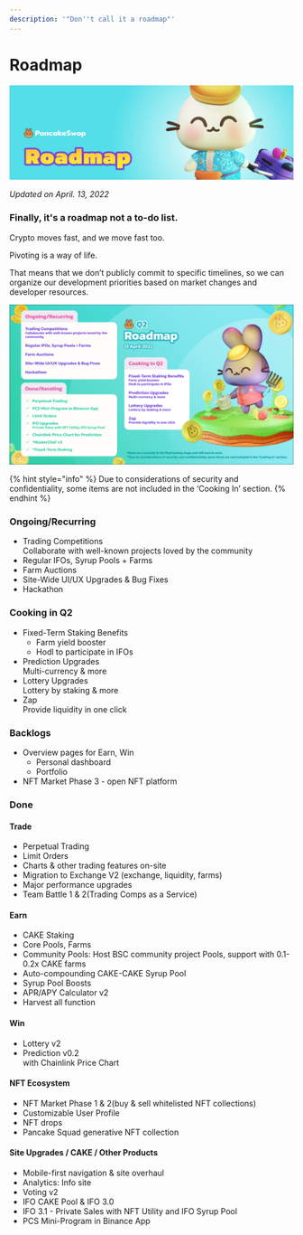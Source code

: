 ```yaml
---
description: '"Don''t call it a roadmap"'
---
```


# Roadmap

![](.gitbook/assets/roadmap-header.png)

_Updated on April. 13, 2022_

### Finally, it's a roadmap not a to-do list.

Crypto moves fast, and we move fast too.

Pivoting is a way of life.

That means that we don’t publicly commit to specific timelines, so we can organize our development priorities based on market changes and developer resources.

![](<.gitbook/assets/2022 Q2 en.png>)

{% hint style="info" %}
Due to considerations of security and confidentiality, some items are not included in the ‘Cooking In’ section.
{% endhint %}

### Ongoing/Recurring

* Trading Competitions \
  Collaborate with well-known projects loved by the community&#x20;
* Regular IFOs, Syrup Pools + Farms
* Farm Auctions
* Site-Wide UI/UX Upgrades & Bug Fixes
* Hackathon

### Cooking in Q2

* Fixed-Term Staking Benefits&#x20;
  * Farm yield booster&#x20;
  * Hodl to participate in IFOs&#x20;
* Prediction Upgrades\
  Multi-currency & more
* Lottery Upgrades\
  Lottery by staking & more&#x20;
* Zap\
  Provide liquidity in one click

### Backlogs

* Overview pages for Earn, Win
  * Personal dashboard
  * Portfolio
* NFT Market Phase 3 - open NFT platform

### Done

#### Trade

* Perpetual Trading
* Limit Orders
* Charts & other trading features on-site
* Migration to Exchange V2 (exchange, liquidity, farms)
* Major performance upgrades
* Team Battle 1 & 2(Trading Comps as a Service)

#### Earn

* CAKE Staking
* Core Pools, Farms
* Community Pools: Host BSC community project Pools, support with 0.1-0.2x CAKE farms
* Auto-compounding CAKE-CAKE Syrup Pool
* Syrup Pool Boosts
* APR/APY Calculator v2
* Harvest all function

#### Win

* Lottery v2
* Prediction v0.2\
  with Chainlink Price Chart

#### NFT Ecosystem

* NFT Market Phase 1 & 2(buy & sell whitelisted NFT collections)
* Customizable User Profile
* NFT drops
* Pancake Squad generative NFT collection

#### Site Upgrades / CAKE / Other Products

* Mobile-first navigation & site overhaul
* Analytics: Info site
* Voting v2
* IFO CAKE Pool & IFO 3.0
* IFO 3.1 - Private Sales with NFT Utility and IFO Syrup Pool
* PCS Mini-Program in Binance App

